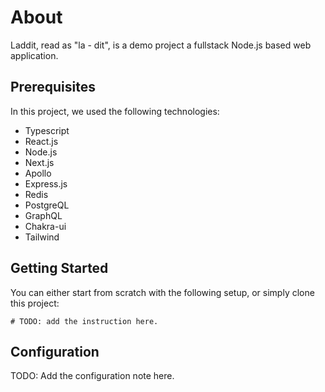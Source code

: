 # About

Laddit, read as "la - dit", is a demo project a fullstack Node.js based web application.

## Prerequisites

In this project, we used the following technologies:

* Typescript
* React.js
* Node.js
* Next.js
* Apollo
* Express.js
* Redis
* PostgreQL
* GraphQL
* Chakra-ui
* Tailwind

## Getting Started

You can either start from scratch with the following setup, or simply clone this project:

```
# TODO: add the instruction here. 
```

## Configuration

TODO: Add the configuration note here.


